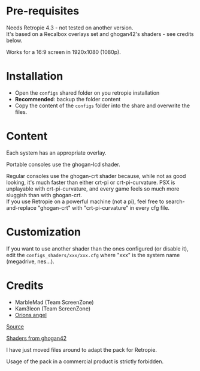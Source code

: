 # Pre-requisites

Needs Retropie 4.3 - not tested on another version.  
It's based on a Recalbox overlays set and ghogan42's shaders - see credits below.

Works for a 16:9 screen in 1920x1080 (1080p).

# Installation

- Open the `configs` shared folder on you retropie installation
- **Recommended**: backup the folder content
- Copy the content of the `configs` folder into the share and overwrite the files.

# Content

Each system has an appropriate overlay.

Portable consoles use the ghogan-lcd shader.

Regular consoles use the ghogan-crt shader because, while not as good looking, it's much faster than either crt-pi or crt-pi-curvature. PSX is unplayable with crt-pi-curvature, and every game feels so much more sluggish than with ghogan-crt.  
If you use Retropie on a powerful machine (not a pi), feel free to search-and-replace "ghogan-crt" with "crt-pi-curvature" in every cfg file.

# Customization

If you want to use another shader than the ones configured (or disable it), edit the `configs_shaders/xxx/xxx.cfg` where "xxx" is the system name (megadrive, nes...).

# Credits

- MarbleMad (Team ScreenZone)
- Kam3leon (Team ScreenZone)
- [Orions angel](https://www.youtube.com/channel/UCG1g7PE9yzd4MboQQa9OYWA)

[Source](https://www.screenscraper.fr/forumsujet.php?frub=43&fsuj=182)

[Shaders from ghogan42](https://retropie.org.uk/forum/topic/13356/)

I have just moved files around to adapt the pack for Retropie.

Usage of the pack in a commercial product is strictly forbidden.
